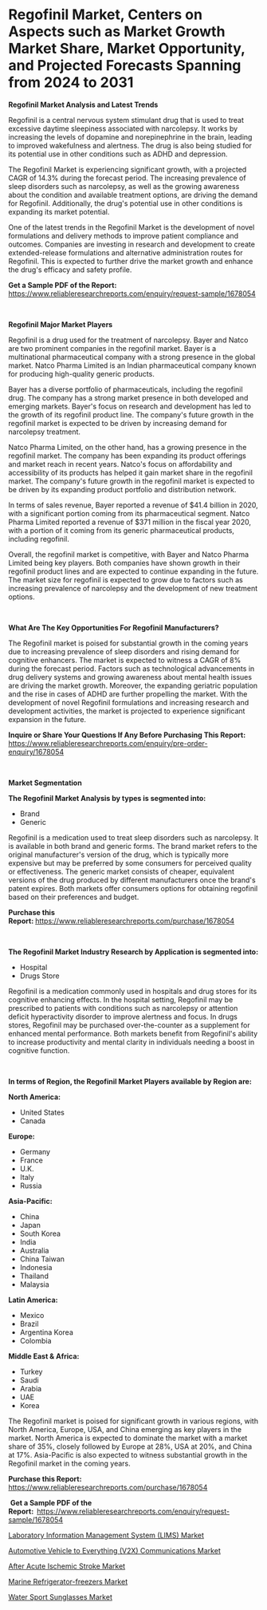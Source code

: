 <p><h1>Regofinil Market, Centers on Aspects such as Market Growth Market Share, Market Opportunity, and Projected Forecasts Spanning from 2024 to 2031</h1></p><p><strong>Regofinil Market Analysis and Latest Trends</strong></p>
<p><p>Regofinil is a central nervous system stimulant drug that is used to treat excessive daytime sleepiness associated with narcolepsy. It works by increasing the levels of dopamine and norepinephrine in the brain, leading to improved wakefulness and alertness. The drug is also being studied for its potential use in other conditions such as ADHD and depression.</p><p>The Regofinil Market is experiencing significant growth, with a projected CAGR of 14.3% during the forecast period. The increasing prevalence of sleep disorders such as narcolepsy, as well as the growing awareness about the condition and available treatment options, are driving the demand for Regofinil. Additionally, the drug's potential use in other conditions is expanding its market potential.</p><p>One of the latest trends in the Regofinil Market is the development of novel formulations and delivery methods to improve patient compliance and outcomes. Companies are investing in research and development to create extended-release formulations and alternative administration routes for Regofinil. This is expected to further drive the market growth and enhance the drug's efficacy and safety profile.</p></p>
<p><strong>Get a Sample PDF of the Report:&nbsp;</strong> <a href="https://www.reliableresearchreports.com/enquiry/request-sample/1678054">https://www.reliableresearchreports.com/enquiry/request-sample/1678054</a></p>
<p>&nbsp;</p>
<p><strong>Regofinil Major Market Players</strong></p>
<p><p>Regofinil is a drug used for the treatment of narcolepsy. Bayer and Natco are two prominent companies in the regofinil market. Bayer is a multinational pharmaceutical company with a strong presence in the global market. Natco Pharma Limited is an Indian pharmaceutical company known for producing high-quality generic products.</p><p>Bayer has a diverse portfolio of pharmaceuticals, including the regofinil drug. The company has a strong market presence in both developed and emerging markets. Bayer's focus on research and development has led to the growth of its regofinil product line. The company's future growth in the regofinil market is expected to be driven by increasing demand for narcolepsy treatment.</p><p>Natco Pharma Limited, on the other hand, has a growing presence in the regofinil market. The company has been expanding its product offerings and market reach in recent years. Natco's focus on affordability and accessibility of its products has helped it gain market share in the regofinil market. The company's future growth in the regofinil market is expected to be driven by its expanding product portfolio and distribution network.</p><p>In terms of sales revenue, Bayer reported a revenue of $41.4 billion in 2020, with a significant portion coming from its pharmaceutical segment. Natco Pharma Limited reported a revenue of $371 million in the fiscal year 2020, with a portion of it coming from its generic pharmaceutical products, including regofinil.</p><p>Overall, the regofinil market is competitive, with Bayer and Natco Pharma Limited being key players. Both companies have shown growth in their regofinil product lines and are expected to continue expanding in the future. The market size for regofinil is expected to grow due to factors such as increasing prevalence of narcolepsy and the development of new treatment options.</p></p>
<p>&nbsp;</p>
<p><strong>What Are The Key Opportunities For Regofinil Manufacturers?</strong></p>
<p><p>The Regofinil market is poised for substantial growth in the coming years due to increasing prevalence of sleep disorders and rising demand for cognitive enhancers. The market is expected to witness a CAGR of 8% during the forecast period. Factors such as technological advancements in drug delivery systems and growing awareness about mental health issues are driving the market growth. Moreover, the expanding geriatric population and the rise in cases of ADHD are further propelling the market. With the development of novel Regofinil formulations and increasing research and development activities, the market is projected to experience significant expansion in the future.</p></p>
<p><strong>Inquire or Share Your Questions If Any Before Purchasing This Report:</strong> <a href="https://www.reliableresearchreports.com/enquiry/pre-order-enquiry/1678054">https://www.reliableresearchreports.com/enquiry/pre-order-enquiry/1678054</a></p>
<p>&nbsp;</p>
<p><strong>Market Segmentation</strong></p>
<p><strong>The Regofinil Market Analysis by types is segmented into:</strong></p>
<p><ul><li>Brand</li><li>Generic</li></ul></p>
<p><p>Regofinil is a medication used to treat sleep disorders such as narcolepsy. It is available in both brand and generic forms. The brand market refers to the original manufacturer's version of the drug, which is typically more expensive but may be preferred by some consumers for perceived quality or effectiveness. The generic market consists of cheaper, equivalent versions of the drug produced by different manufacturers once the brand's patent expires. Both markets offer consumers options for obtaining regofinil based on their preferences and budget.</p></p>
<p><strong>Purchase this Report:&nbsp;</strong><a href="https://www.reliableresearchreports.com/purchase/1678054">https://www.reliableresearchreports.com/purchase/1678054</a></p>
<p>&nbsp;</p>
<p><strong>The Regofinil Market Industry Research by Application is segmented into:</strong></p>
<p><ul><li>Hospital</li><li>Drugs Store</li></ul></p>
<p><p>Regofinil is a medication commonly used in hospitals and drug stores for its cognitive enhancing effects. In the hospital setting, Regofinil may be prescribed to patients with conditions such as narcolepsy or attention deficit hyperactivity disorder to improve alertness and focus. In drugs stores, Regofinil may be purchased over-the-counter as a supplement for enhanced mental performance. Both markets benefit from Regofinil's ability to increase productivity and mental clarity in individuals needing a boost in cognitive function.</p></p>
<p>&nbsp;</p>
<p><strong>In terms of Region, the Regofinil Market Players available by Region are:</strong></p>
<p>
    <p> <strong> North America: </strong>
        <ul>
            <li>United States</li>
            <li>Canada</li>
        </ul>
        </p> 
    <p> <strong> Europe: </strong>
        <ul>
            <li>Germany</li>
            <li>France</li>
            <li>U.K.</li>
            <li>Italy</li>
            <li>Russia</li>
        </ul>
        </p> 
    <p> <strong> Asia-Pacific: </strong>
        <ul>
            <li>China</li>
            <li>Japan</li>
            <li>South Korea</li>
            <li>India</li>
            <li>Australia</li>
            <li>China Taiwan</li>
            <li>Indonesia</li>
            <li>Thailand</li>
            <li>Malaysia</li>
        </ul>
        </p> 
    <p> <strong> Latin America: </strong>
        <ul>
            <li>Mexico</li>
            <li>Brazil</li>
            <li>Argentina Korea</li>
            <li>Colombia</li>
        </ul>
        </p> 
    <p> <strong> Middle East & Africa: </strong>
        <ul>
            <li>Turkey</li>
            <li>Saudi</li>
            <li>Arabia</li>
            <li>UAE</li>
            <li>Korea</li>
        </ul>
    </p>
    </p>
<p><p>The Regofinil market is poised for significant growth in various regions, with North America, Europe, USA, and China emerging as key players in the market. North America is expected to dominate the market with a market share of 35%, closely followed by Europe at 28%, USA at 20%, and China at 17%. Asia-Pacific is also expected to witness substantial growth in the Regofinil market in the coming years.</p></p>
<p><strong>Purchase this Report: </strong><a href="https://www.reliableresearchreports.com/purchase/1678054">https://www.reliableresearchreports.com/purchase/1678054</a></p>
<p>&nbsp;<strong>Get a Sample PDF of the Report:&nbsp;&nbsp;</strong><a href="https://www.reliableresearchreports.com/enquiry/request-sample/1678054">https://www.reliableresearchreports.com/enquiry/request-sample/1678054</a></p>
<p><strong></strong></p>
<p><p><a href="https://medium.com/@darienhoppe3434/laboratory-information-management-system-lims-market-furnishes-information-on-market-share-379ef230e644">Laboratory Information Management System (LIMS) Market</a></p><p><a href="https://medium.com/@darienhoppe3434/automotive-vehicle-to-everything-v2x-communications-market-analysis-its-cagr-market-0a4d61a37955">Automotive Vehicle to Everything (V2X) Communications Market</a></p><p><a href="https://github.com/ChiragRP21/Market-Research-Report-List-3/blob/main/after-acute-ischemic-stroke-market.md">After Acute Ischemic Stroke Market</a></p><p><a href="https://issuu.com/reportprime-2/docs/marine-refrigerator-freezers-market-size-2030.pptx">Marine Refrigerator-freezers Market</a></p><p><a href="https://issuu.com/reportprime-2/docs/water-sport-sunglasses-market-size-2030.pptx">Water Sport Sunglasses Market</a></p></p>